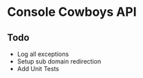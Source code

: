 # Console Cowboys API

## Todo

- Log all exceptions
- Setup sub domain redirection
- Add Unit Tests
 
